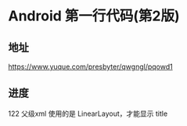 # Android 第一行代码(第2版)

## 地址
https://www.yuque.com/presbyter/qwgngl/pqowd1

## 进度
122
父级xml 使用的是 LinearLayout，才能显示 title
